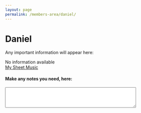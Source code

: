 ```yaml
---
layout: page
permalink: /members-area/daniel/
---
```

<body onbeforeunload="unload()" onpageshow="load()">
<h1> Daniel </h1>

Any important information will appear here:

No information available
<br/>
<a href="/members-area/daniel/sheet-music/">My Sheet Music</a>

<h4>Make any notes you need, here:</h4>
<textarea id="Daniel's notes" rows="4" cols="50">
</textarea>

<script>
  function load() {
    document.getElementById("Daniel's notes").innerHTML = localStorage.getItem("Daniel's text-box"); 
  }
  function unload() {
    localStorage.setItem("Daniel's text-box", document.getElementById("Daniel's notes").innerHTML);
  }
  </script>
